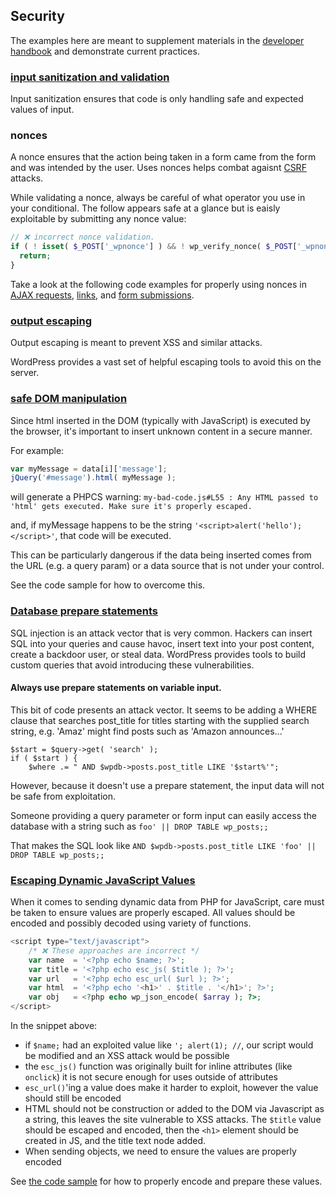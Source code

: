 Security
--------

The examples here are meant to supplement materials in the [developer handbook](https://developer.wordpress.org/plugins/security/data-validation/) and demonstrate current practices.


### [input sanitization and validation](input-sanitization.php)
Input sanitization ensures that code is only handling safe and expected values of input.

### nonces
A nonce ensures that the action being taken in a form came from the form and was intended by the user. Uses nonces helps combat agaisnt [CSRF](https://www.owasp.org/index.php/Cross-Site_Request_Forgery_(CSRF)) attacks.

While validating a nonce, always be careful of what operator you use in your conditional. The follow appears safe at a glance but is eaisly exploitable by submitting any nonce value:

```php
// ❌ incorrect nonce validation.
if ( ! isset( $_POST['_wpnonce'] ) && ! wp_verify_nonce( $_POST['_wpnonce'], 'update-post' )  ) {
  return;
}
```

Take a look at the following code examples for properly using nonces in [AJAX requests](nonce-ajax.php), [links](nonce-url.php), and [form submissions](nonce-editpost.php).

### [output escaping](output-escaping.php)
Output escaping is meant to prevent XSS and similar attacks.

WordPress provides a vast set of helpful escaping tools to avoid this on the server.

### [safe DOM manipulation](js-dom-insertion.js)
Since html inserted in the DOM (typically with JavaScript) is executed by the browser, it's important to insert unknown content in a secure manner.

For example:
```javascript
var myMessage = data[i]['message'];
jQuery('#message').html( myMessage );
```
will generate a PHPCS warning:
`my-bad-code.js#L55 : Any HTML passed to 'html' gets executed. Make sure it's properly escaped.`

and, if myMessage happens to be the string `'<script>alert('hello');</script>'`, that code will be executed.

This can be particularly dangerous if the data being inserted comes from the URL (e.g. a query param) or a data source that is not under your control.

See the code sample for how to overcome this.


### [Database prepare statements](mysql-prepare.php)
SQL injection is an attack vector that is very common. Hackers can insert SQL into your queries
and cause havoc, insert text into your post content, create a backdoor user, or steal data.
WordPress provides tools to build custom queries that avoid introducing these vulnerabilities.

#### Always use prepare statements on variable input.

This bit of code presents an attack vector. It seems to be adding a WHERE clause that searches post_title for
titles starting with the supplied search string, e.g. 'Amaz' might find posts such as 'Amazon announces...'

```
$start = $query->get( 'search' );
if ( $start ) {
	$where .= " AND $wpdb->posts.post_title LIKE '$start%'";
```

However, because it doesn't use a prepare statement, the input data will not be safe from exploitation.

Someone providing a query parameter or form input can easily access the database with a string such as `foo' || DROP TABLE wp_posts;;`

That makes the SQL look like `AND $wpdb->posts.post_title LIKE 'foo' || DROP TABLE wp_posts;;`


### [Escaping Dynamic JavaScript Values](js-dynamic.php)

When it comes to sending dynamic data from PHP for JavaScript, care must be taken to ensure values are properly escaped. All values should be encoded and possibly decoded using variety of functions.

```php
<script type="text/javascript">
    /* ❌ These approaches are incorrect */
    var name  = '<?php echo $name; ?>';
    var title = '<?php echo esc_js( $title ); ?>';
    var url   = '<?php echo esc_url( $url ); ?>';
    var html  = '<?php echo '<h1>' . $title . '</h1>'; ?>';
    var obj   = <?php echo wp_json_encode( $array ); ?>;
</script>
```

In the snippet above:

* if `$name;` had an exploited value like `'; alert(1); //`, our script would be modified and an XSS attack would be possible
* the `esc_js()` function was originally built for inline attributes (like `onclick`) it is not secure enough for uses outside of attributes
* `esc_url()`'ing a value does make it harder to exploit, however the value should still be encoded
* HTML should not be construction or added to the DOM via Javascript as a string, this leaves the site vulnerable to XSS attacks. The `$title` value should be escaped and encoded, then the `<h1>` element should be created in JS, and the title text node added.
* When sending objects, we need to ensure the values are properly encoded

See [the code sample](js-dynamic.php) for how to properly encode and prepare these values.

